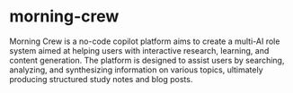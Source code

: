 # morning-crew
Morning Crew is a no-code copilot platform aims to create a multi-AI role system aimed at helping users with interactive research, learning, and content generation. The platform is designed to assist users by searching, analyzing, and synthesizing information on various topics, ultimately producing structured study notes and blog posts.
